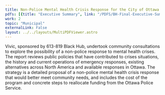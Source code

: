 ```yaml
---
title: Non-Police Mental Health Crisis Response for the City of Ottawa
pdfs: [{title: "Executive Summary", link: "/PDFS/BH-Final-Executive-Summary.pdf"},{title: "Report", link: "/PDFS/BH-Final-Report.pdf"}, {title: "Strategy", link: "/PDFS/BH-Final-Strategy.pdf"}]
work: 2
topic: "Municipal"
externalLink: False
layout: ../../layouts/MultiPDFViewer.astro
---
```


Vivic, sponsored by 613-819 Black Hub, undertook community consultations to explore
the possibility of a non-police response to mental health crises. The report reviews
public policies that have contributed to crises situations, the history and current
operations of emergency responses, existing alternatives across North America and
available responses in Ottawa. The strategy is a detailed proposal of a non-police
mental health crisis response that would better meet community needs, and includes
the cost of the program and concrete steps to reallocate funding from the Ottawa
Police Service.

